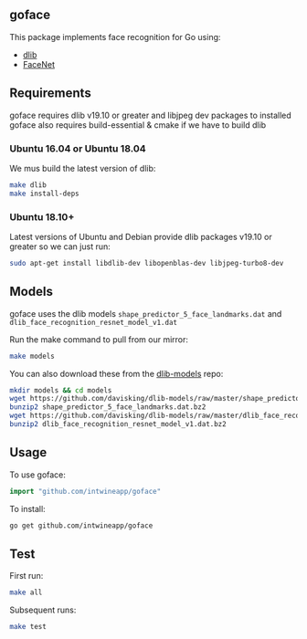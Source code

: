 ## goface

This package implements face recognition for Go using:

- [dlib](http://dlib.net)
- [FaceNet](https://arxiv.org/abs/1503.03832)

## Requirements

goface requires dlib v19.10 or greater and libjpeg dev packages to installed
goface also requires build-essential & cmake if we have to build dlib

### Ubuntu 16.04 or Ubuntu 18.04

We mus build the latest version of dlib:

```bash
make dlib
make install-deps
```

### Ubuntu 18.10+

Latest versions of Ubuntu and Debian provide dlib packages v19.10 or greater so we can just run:

```bash
sudo apt-get install libdlib-dev libopenblas-dev libjpeg-turbo8-dev
```

## Models

goface uses the dlib models `shape_predictor_5_face_landmarks.dat` and `dlib_face_recognition_resnet_model_v1.dat`

Run the make command to pull from our mirror:
```bash
make models
```

You can also download these from the [dlib-models](https://github.com/davisking/dlib-models) repo:

```bash
mkdir models && cd models
wget https://github.com/davisking/dlib-models/raw/master/shape_predictor_5_face_landmarks.dat.bz2
bunzip2 shape_predictor_5_face_landmarks.dat.bz2
wget https://github.com/davisking/dlib-models/raw/master/dlib_face_recognition_resnet_model_v1.dat.bz2
bunzip2 dlib_face_recognition_resnet_model_v1.dat.bz2
```

## Usage

To use goface:

```go
import "github.com/intwineapp/goface"
```

To install:

```bash
go get github.com/intwineapp/goface
```

## Test

First run:

```bash
make all
```

Subsequent runs:
```bash
make test
```
